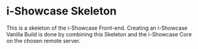 i-Showcase Skeleton
===================

This is a skeleton of the i-Showcase Front-end. Creating an i-Showcase Vanilla Build is done by combining this Skeleton and the i-Showcase Core on the chosen remote server.

